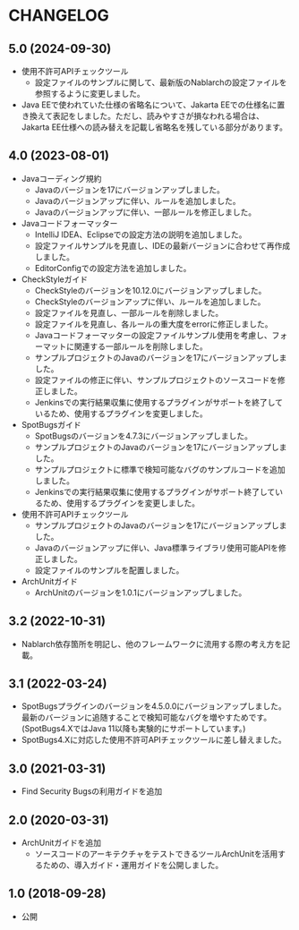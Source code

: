 # CHANGELOG

## 5.0 (2024-09-30)

- 使用不許可APIチェックツール
  - 設定ファイルのサンプルに関して、最新版のNablarchの設定ファイルを参照するように変更しました。
- Java EEで使われていた仕様の省略名について、Jakarta EEでの仕様名に置き換えて表記をしました。ただし、読みやすさが損なわれる場合は、Jakarta EE仕様への読み替えを記載し省略名を残している部分があります。

## 4.0 (2023-08-01)

- Javaコーディング規約
  - Javaのバージョンを17にバージョンアップしました。
  - Javaのバージョンアップに伴い、ルールを追加しました。
  - Javaのバージョンアップに伴い、一部ルールを修正しました。
- Javaコードフォーマッター
  - IntelliJ IDEA、Eclipseでの設定方法の説明を追加しました。
  - 設定ファイルサンプルを見直し、IDEの最新バージョンに合わせて再作成しました。
  - EditorConfigでの設定方法を追加しました。
- CheckStyleガイド
  - CheckStyleのバージョンを10.12.0にバージョンアップしました。
  - CheckStyleのバージョンアップに伴い、ルールを追加しました。
  - 設定ファイルを見直し、一部ルールを削除しました。
  - 設定ファイルを見直し、各ルールの重大度をerrorに修正しました。
  - Javaコードフォーマッターの設定ファイルサンプル使用を考慮し、フォーマットに関連する一部ルールを削除しました。
  - サンプルプロジェクトのJavaのバージョンを17にバージョンアップしました。
  - 設定ファイルの修正に伴い、サンプルプロジェクトのソースコードを修正しました。
  - Jenkinsでの実行結果収集に使用するプラグインがサポートを終了しているため、使用するプラグインを変更しました。
- SpotBugsガイド
  - SpotBugsのバージョンを4.7.3にバージョンアップしました。
  - サンプルプロジェクトのJavaのバージョンを17にバージョンアップしました。
  - サンプルプロジェクトに標準で検知可能なバグのサンプルコードを追加しました。
  - Jenkinsでの実行結果収集に使用するプラグインがサポート終了しているため、使用するプラグインを変更しました。
- 使用不許可APIチェックツール
  - サンプルプロジェクトのJavaのバージョンを17にバージョンアップしました。
  - Javaのバージョンアップに伴い、Java標準ライブラリ使用可能APIを修正しました。
  - 設定ファイルのサンプルを配置しました。
- ArchUnitガイド
  - ArchUnitのバージョンを1.0.1にバージョンアップしました。

## 3.2 (2022-10-31)

- Nablarch依存箇所を明記し、他のフレームワークに流用する際の考え方を記載。

## 3.1 (2022-03-24)

- SpotBugsプラグインのバージョンを4.5.0.0にバージョンアップしました。
  最新のバージョンに追随することで検知可能なバグを増やすためです。
  (SpotBugs4.XではJava 11以降も実験的にサポートしています。)
- SpotBugs4.Xに対応した使用不許可APIチェックツールに差し替えました。

## 3.0 (2021-03-31)

- Find Security Bugsの利用ガイドを追加

## 2.0 (2020-03-31)

- ArchUnitガイドを追加
  - ソースコードのアーキテクチャをテストできるツールArchUnitを活用するための、導入ガイド・運用ガイドを公開しました。

## 1.0 (2018-09-28)

- 公開
